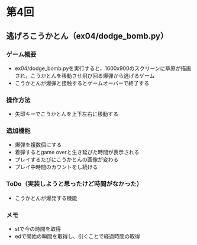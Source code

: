 # 第4回
## 逃げろこうかとん（ex04/dodge_bomb.py）
### ゲーム概要
- ex04/dodge_bomb.pyを実行すると，1600x900のスクリーンに草原が描画され，こうかとんを移動させ飛び回る爆弾から逃げるゲーム
- こうかとんが爆弾と接触するとゲームオーバーで終了する
### 操作方法
- 矢印キーでこうかとんを上下左右に移動する
### 追加機能
- 爆弾を複数個にする
- 着弾するとgame overと生き延びた時間が表示される
- プレイするたびにこうかとんの画像が変わる
- プレイ中時間のカウントをし続ける
### ToDo（実装しようと思ったけど時間がなかった）
- こうかとんが爆発する機能
### メモ
- stで今の時間を取得
- edで開始の瞬間を取得し、引くことで経過時間の取得